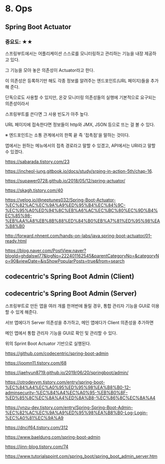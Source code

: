 

# 8. Ops



## Spring Boot Actuator

### 중요도: ★★

스프링부트에서는 어플리케이션 스스로를 모니터링하고 관리하는 기능을 내장 제공하고 있다.

그 기능을 모아 놓은 의존성이 Actuator라고 한다.

이 의존성은 등록하기만 해도 각종 정보를 알려주는 엔드포인트(URL 페이지)들을 추가해 준다.

단독으로도 사용할 수 있지만, 온갖 모니터링 의존성들의 실행에 기본적으로 요구되는 의존성이라서

스프링부트를 쓴다면 그 사용 빈도가 아주 높다.

URL 페이지에 접속한다면 정보들이 http와 JMX, JSON 등으로 뜨는 걸 볼 수 있다.

※ 엔드포인트는 소통 관계에서의 한쪽 끝 즉 '접촉점'을 말하는 것이다.

앱에서는 원하는 메뉴에서의 접촉 경로라고 말할 수 있겠고, API에서는 URI라고 말할 수 있겠다.

https://sabarada.tistory.com/23

https://incheol-jung.gitbook.io/docs/study/srping-in-action-5th/chap-16.

https://supawer0728.github.io/2018/05/12/spring-actuator/

https://skagh.tistory.com/40

https://velog.io/@neptunes032/Spring-Boot-Actuator-%EC%82%AC%EC%9A%A9%ED%95%B4%EC%84%9C-%EC%95%A0%ED%94%8C%EB%A6%AC%EC%BC%80%EC%9D%B4%EC%85%98-%EB%AA%A8%EB%8B%88%ED%84%B0%EB%A7%81%ED%95%98%EA%B8%B0

http://forward.nhnent.com/hands-on-labs/java.spring-boot-actuator/01-ready.html

https://blog.naver.com/PostView.naver?blogId=ghdalswl77&logNo=222401162545&parentCategoryNo=&categoryNo=90&viewDate=&isShowPopularPosts=true&from=search




## codecentric's Spring Boot Admin (Client)

## codecentric's Spring Boot Admin (Server)

스프링부트로 만든 앱을 여러 개를 한꺼번에 돌릴 경우, 통합 관리자 기능을 GUI로 이용할 수 있게 해준다.

서브 앱에다가 Server 의존성을 추가하고, 메인 앱에다가 Client 의존성을 추가하면

메인 앱에서 통합 관리자 기능을 GUI로 확인 및 관리할 수 있다.

위의 Sprint Boot Actuator 기반으로 실행된다.

https://github.com/codecentric/spring-boot-admin

https://joomn11.tistory.com/68

https://jaehyun8719.github.io/2019/06/20/springboot/admin/

https://otrodevym.tistory.com/entry/spring-boot-%EC%84%A4%EC%A0%95%ED%95%98%EA%B8%B0-12-adminsecurity-%EC%84%A4%EC%A0%95-%EB%B0%8F-%ED%85%8C%EC%8A%A4%ED%8A%B8-%EC%86%8C%EC%8A%A4

https://ynzu-dev.tistory.com/entry/Spring-Spring-Boot-Admin-%EC%82%AC%EC%9A%A9%ED%95%98%EA%B8%B0-Log-Login-%EC%A0%81%EC%9A%A9

https://dncjf64.tistory.com/312

https://www.baeldung.com/spring-boot-admin

https://jinn-blog.tistory.com/74

https://www.tutorialspoint.com/spring_boot/spring_boot_admin_server.htm
